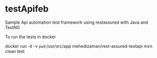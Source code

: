 # testApifeb
Sample Api automation test framework using restassured with Java and TestNG

To run the tests in docker

docker run -it -v `pwd`:/usr/src/app mehedizaman/rest-assured-testapi mvn clean test
